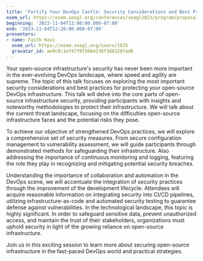 ```yaml
---
title: 'Fortify Your DevOps Castle: Security Considerations and Best Practices for Open-Source Infrastructure'
osem_url: https://osem.seagl.org/conferences/seagl2023/program/proposals/947
beginning: '2023-11-04T12:00:00.000-07:00'
end: '2023-11-04T12:20:00.000-07:00'
presenters:
- name: Faith Kovi
  osem_url: https://osem.seagl.org/users/1635
  gravatar_id: ae9c8c1ef47f0f50b4238f3d63207ad6
---
```


Your open-source infrastructure's security has never been more important in the ever-evolving DevOps landscape, where speed and agility are supreme.
The topic of this talk focuses on exploring the most important security considerations and best practices for protecting your open-source DevOps infrastructure.
This talk will delve into the core parts of open-source infrastructure security, providing participants with insights and noteworthy methodologies to protect their infrastructure. We will talk about the current threat landscape, focusing on the difficulties open-source infrastructure faces and the potential risks they pose.

To achieve our objective of strengthened DevOps practices, we will explore a comprehensive set of security measures.  From secure configuration management to vulnerability assessment, we will guide participants through demonstrated methods for safeguarding their infrastructure. Also addressing the importance of continuous monitoring and logging, featuring the role they play in recognizing and mitigating potential security breaches.

Understanding the importance of collaboration and automation in the DevOps scene, we will accentuate the integration of security practices through the improvement of the development lifecycle. Attendees will acquire reasonable information on integrating security into CI/CD pipelines, utilizing infrastructure-as-code and automated security testing to guarantee defense against vulnerabilities.
In the technological landscape, this topic is highly significant. In order to safeguard sensitive data, prevent unauthorized access, and maintain the trust of their stakeholders, organizations must uphold security in light of the growing reliance on open-source infrastructure.

Join us in this exciting session to learn more about securing open-source infrastructure in the fast-paced DevOps world and practical strategies.
